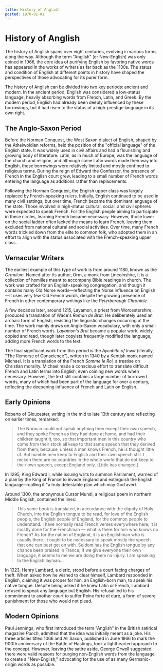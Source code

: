 ```yaml
---
title: History of Anglish
posted: 1970-01-01
---
```


# History of Anglish

The history of Anglish spans over eight centuries, evolving in various forms along the way. Although the term "Anglish" (or New-English) was only coined in 1966, the core idea of purifying English by favoring native words has appeared in the works of writers as far back as the 1100s. The status and condition of English at different points in history have shaped the perspectives of those advocating for its purer form.

The history of Anglish can be divided into two key periods: ancient and modern. In the ancient period, English was considered a low-status language, heavily absorbing words from French, Latin, and Greek. By the modern period, English had already been deeply influenced by these borrowings, but it had risen to the status of a high-prestige language in its own right.

## The Anglo-Saxon Period

Before the Norman Conquest, the West Saxon dialect of English, shaped by the Athelwoldian reforms, held the position of the "official language" of the English state. It was widely used in civil affairs and had a flourishing and growing body of literature. Latin, as in much of Europe, was the language of the church and religion, and although some Latin words made their way into English, these borrowings were relatively limited and mostly confined to religious terms. During the reign of Edward the Confessor, the presence of French in the English court grew, leading to a small number of French words entering the language as additions rather than replacements.

Following the Norman Conquest, the English upper class was largely replaced by French-speaking rulers. Initially, English continued to be used in many civil settings, but over time, French became the dominant language of the state. Those involved in high-status cultural, social, and civil spheres were expected to speak French. For the English people aiming to participate in these circles, learning French became necessary. However, those lower on the social ladder often lacked the means to learn French, leaving them excluded from national cultural and social activities. Over time, many French words trickled down from the elite to common folk, who adopted them in an effort to align with the status associated with the French-speaking upper class.

## Vernacular Writers

The earliest example of this type of work is from around 1180, known as the _Ormulum._ Named after its author, Orm, a monk from Lincolnshire, it is a collection of homilies meant to accompany Bible readings in church. The work was crafted for an English-speaking congregation, and though it contains many Old Norse words—reflecting the Norse influence on English—it uses very few Old French words, despite the growing presence of French in other contemporary writings like the _Peterborough Chronicle._

A few decades later, around 1215, Layamon, a priest from Worcestershire, produced a translation of Wace's _Roman de Brut._ He deliberately used an archaic form of English, resisting the linguistic changes occurring at the time. The work mainly draws on Anglo-Saxon vocabulary, with only a small number of French words. _Layamon's Brut_ became a popular work, widely copied and read, though later copyists frequently modified the language, adding more French words to the text.

The final significant work from this period is the _Ayenbite of Inwit_ (literally, "The Remorse of Conscience"), written in 1340 by a Kentish monk named Michael. It is a translation of the French _Somme le Roi,_ a treatise on Christian morality. Michael made a conscious effort to translate difficult French and Latin terms into English, even coining new words when necessary. However, the text still contains a large number of borrowed words, many of which had been part of the language for over a century, reflecting the deepening influence of French and Latin on English.

## Early Opinions

Roberto of Gloucester, writing in the mid to late 13th century and reflecting on earlier times, remarked:

> The Norman could not speak anything then except their own speech, and they spoke French as they had done at home, and had their children taught it, too, so that important men in this country who come from their stock all keep to that same speech that they derived from them; because, unless a man knows French, he is thought little of. But humble men keep to English and their own speech still. I reckon there are no countries in the whole world that do not keep to their own speech, except England only. (Little has changed.)

In 1295, King Edward I, while issuing writs to summon Parliament, warned of a plan by the King of France to invade England and extinguish the English language—calling it "a truly detestable plan which may God avert.

Around 1300, the anonymous Cursor Mundi, a religious poem in northern Middle English, contained the lines:

> This same book is translated, in accordance with the dignity of Holy Church, into the English tongue to be read, for love of the English people, the English people of England, for the common people to understand. I have normally read French verses everywhere here; it is mostly done for the Frenchman — what is there for him who knows no French? As for the nation of England, it is an Englishman who is usually there. It ought to be necessary to speak mostly the speech that one can best get on with. Seldom has the English tongue by any chance been praised in France; if we give everyone their own language, it seems to me we are doing them no injury. I am speaking to the English layman...

In 1323, Henry Lambard, a cleric, stood before a court facing charges of theft. When asked how he wished to clear himself, Lambard responded in English, claiming it was proper for him, an English-born man, to speak his native tongue. Despite being asked if he knew Latin or French, Lambard refused to speak any language but English. His refusal led to his commitment to another court to suffer Peine forte et dure, a form of severe punishment for those who would not plead.

## Modern Opinions

Paul Jennings, who first introduced the term "Anglish" in the British satirical magazine _Punch_, admitted that the idea was initially meant as a joke. His three articles titled 1066 and All Saxon, published in June 1966 to mark the 900th anniversary of the Battle of Hastings, took a lighthearted approach to the concept. However, leaving the satire aside, George Orwell suggested there were valid reasons for purging non-English words from the language to create a "New-English," advocating for the use of as many Germanic-origin words as possible.
